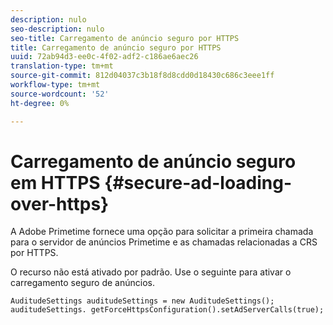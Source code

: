 ```yaml
---
description: nulo
seo-description: nulo
seo-title: Carregamento de anúncio seguro por HTTPS
title: Carregamento de anúncio seguro por HTTPS
uuid: 72ab94d3-ee0c-4f02-adf2-c186ae6aec26
translation-type: tm+mt
source-git-commit: 812d04037c3b18f8d8cdd0d18430c686c3eee1ff
workflow-type: tm+mt
source-wordcount: '52'
ht-degree: 0%

---
```



# Carregamento de anúncio seguro em HTTPS {#secure-ad-loading-over-https}

A Adobe Primetime fornece uma opção para solicitar a primeira chamada para o servidor de anúncios Primetime e as chamadas relacionadas a CRS por HTTPS.

O recurso não está ativado por padrão. Use o seguinte para ativar o carregamento seguro de anúncios.

```
AuditudeSettings auditudeSettings = new AuditudeSettings(); 
auditudeSettings. getForceHttpsConfiguration().setAdServerCalls(true);
```

